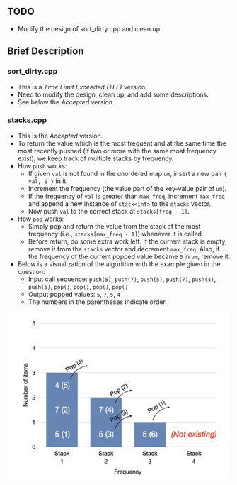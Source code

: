 ## TODO

* Modify the design of sort_dirty.cpp and clean up.

## Brief Description

### sort_dirty.cpp

* This is a *Time Limit Exceeded (TLE)* version.
* Need to modify the design, clean up, and add some descriptions.
* See below the *Accepted* version.

### stacks.cpp

* This is the *Accepted* version.
* To return the value which is the most frequent and at the same time the most recently pushed (if two or more with the same most frequency exist), we keep track of multiple stacks by frequency.
* How `push` works:
	* If given `val` is not found in the unordered map `um`, insert a new pair `{ val, 0 }` in it.
	* Increment the frequency (the value part of the key-value pair of `um`).
	* If the frequency of `val` is greater than `max_freq`, increment `max_freq` and append a new instance of `stack<int>` to the `stacks` vector.
	* Now push `val` to the correct stack at `stacks[freq - 1]`.
* How `pop` works:
	* Simply pop and return the value from the stack of the most frequency (i.e., `stacks[max_freq - 1]`) whenever it is called.
	* Before return, do some extra work left. If the current stack is empty, remove it from the `stacks` vector and decrement `max_freq`. Also, if the frequency of the current popped value became `0` in `um`, remove it.
* Below is a visualization of the algorithm with the example given in the question:
	* Input call sequence: `push(5)`, `push(7)`, `push(5)`, `push(7)`, `push(4)`, `push(5)`, `pop()`, `pop()`, `pop()`, `pop()`
	* Output popped values: `5`, `7`, `5`, `4`
	* The numbers in the parentheses indicate order.

![maximum_frequency_stack.001](figures/maximum_frequency_stack.001.jpeg "Sequence of pushes and pops")